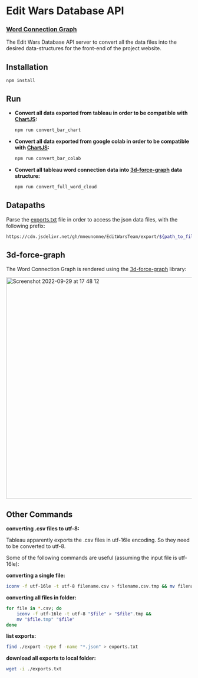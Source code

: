 # Edit Wars Database API 

### [Word Connection Graph](https://editwarsteam.github.io/edit_wars_api/force-graph/)

The Edit Wars Database API server to convert all the data files into the desired data-structures for the front-end of the project website.

## Installation

```
npm install
```

## Run

- **Convert all data exported from tableau in order to be compatible with [ChartJS](https://www.chartjs.org/):**

    ```sh
    npm run convert_bar_chart
    ```

- **Convert all data exported from google colab in order to be compatible with [ChartJS](https://www.chartjs.org/):**

    ```sh
    npm run convert_bar_colab
    ```

- **Convert all tableau word connection data into [3d-force-graph](https://github.com/vasturiano/3d-force-graph) data structure:**

    ```sh
    npm run convert_full_word_cloud
    ```

## Datapaths

Parse the [exports.txt](https://raw.githubusercontent.com/EditWarsTeam/edit_wars_api/main/exports.txt) file in order to access the json data files, with the following prefix: 

```sh
https://cdn.jsdelivr.net/gh/mneunomne/EditWarsTeam/export/${path_to_file}
```

## 3d-force-graph

The Word Connection Graph is rendered using the [3d-force-graph](https://github.com/vasturiano/3d-force-graph) library:

<img width="600" alt="Screenshot 2022-09-29 at 17 48 12" src="https://user-images.githubusercontent.com/4967860/193078452-49805368-5c76-4a6c-afae-ed04bb79deca.png">


## Other Commands 

__converting .csv files to utf-8:__

Tableau apparently exports the .csv files in utf-16le encoding. So they need to be converted to utf-8. 

Some of the following commands are useful (assuming the input file is utf-16le):

__converting a single file:__
```sh
iconv -f utf-16le -t utf-8 filename.csv > filename.csv.tmp && mv filename.csv.tmp filename.csv
```

__converting all files in folder:__
```sh
for file in *.csv; do                                                  
    iconv -f utf-16le -t utf-8 "$file" > "$file".tmp &&
    mv "$file.tmp" "$file"
done
```

__list exports:__

```sh 
find ./export -type f -name "*.json" > exports.txt
```

__download all exports to local folder:__

```sh
wget -i ./exports.txt
``` 
